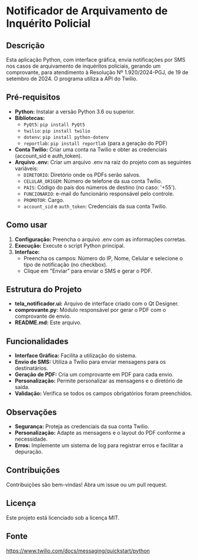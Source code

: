 # Notificador de Arquivamento de Inquérito Policial

## Descrição
Esta aplicação Python, com interface gráfica, envia notificações por SMS nos casos de arquivamento de inquéritos policiais, gerando um comprovante, para atendimento à Resolução Nº 1.920/2024-PGJ, de 19 de setembro de 2024. O programa utiliza a API do Twilio.

## Pré-requisitos
* **Python:** Instalar a versão Python 3.6 ou superior.
* **Bibliotecas:**
  * `PyQt5`: `pip install PyQt5`
  * `twilio`: `pip install twilio`
  * `dotenv`: `pip install python-dotenv`
  * `reportlab`: `pip install reportlab` (para a geração do PDF)
* **Conta Twilio:** Criar uma conta na Twilio e obter as credenciais (account_sid e auth_token).
* **Arquivo .env:** Criar um arquivo .env na raiz do projeto com as seguintes variáveis:
  * `DIRETORIO`: Diretório onde os PDFs serão salvos.
  * `CELULAR_ORIGEM`: Número de telefone da sua conta Twilio.
  * `PAIS`: Código do país dos números de destino (no caso: '+55').
  * `FUNCIONARIO`: e-mail do funcionário responsável pelo controle.
  * `PROMOTOR`: Cargo.
  * `account_sid` e `auth_token`: Credenciais da sua conta Twilio.

## Como usar
1. **Configuração:** Preencha o arquivo .env com as informações corretas.
2. **Execução:** Execute o script Python principal.
3. **Interface:**
   * Preencha os campos: Número do IP, Nome, Celular e selecione o tipo de notificação (no checkbox).
   * Clique em "Enviar" para enviar o SMS e gerar o PDF.

## Estrutura do Projeto
* **tela_notificador.ui:** Arquivo de interface criado com o Qt Designer.
* **comprovante.py:** Módulo responsável por gerar o PDF com o comprovante de envio.
* **README.md:** Este arquivo.

## Funcionalidades
* **Interface Gráfica:** Facilita a utilização do sistema.
* **Envio de SMS:** Utiliza a Twilio para enviar mensagens para os destinatários.
* **Geração de PDF:** Cria um comprovante em PDF para cada envio.
* **Personalização:** Permite personalizar as mensagens e o diretório de saída.
* **Validação:** Verifica se todos os campos obrigatórios foram preenchidos.

## Observações
* **Segurança:** Proteja as credenciais da sua conta Twilio.
* **Personalização:** Adapte as mensagens e o layout do PDF conforme a necessidade.
* **Erros:** Implemente um sistema de log para registrar erros e facilitar a depuração.

## Contribuições
Contribuições são bem-vindas! Abra um issue ou um pull request.

## Licença
Este projeto está licenciado sob a licença MIT.

## Fonte
https://www.twilio.com/docs/messaging/quickstart/python